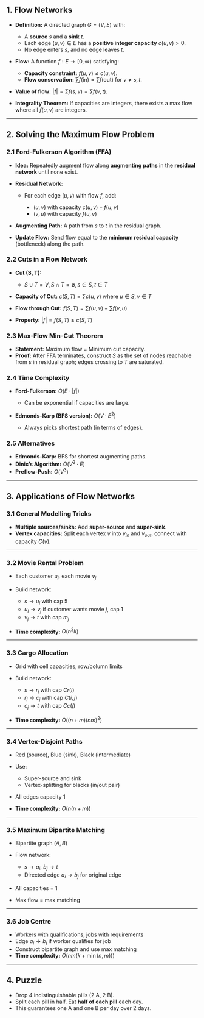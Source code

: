 ## **1. Flow Networks**

* **Definition:** A directed graph $G = (V, E)$ with:

  * A **source** $s$ and a **sink** $t$.
  * Each edge $(u, v) \in E$ has a **positive integer capacity** $c(u, v) > 0$.
  * No edge enters $s$, and no edge leaves $t$.

* **Flow:** A function $f: E \to [0, \infty)$ satisfying:

  * **Capacity constraint:** $f(u, v) \leq c(u, v)$.
  * **Flow conservation:** $\sum f(\text{in}) = \sum f(\text{out})$ for $v \ne s, t$.

* **Value of flow:** $|f| = \sum f(s, v) = \sum f(v, t)$.

* **Integrality Theorem:** If capacities are integers, there exists a max flow where all $f(u, v)$ are integers.

---

## **2. Solving the Maximum Flow Problem**

### **2.1 Ford-Fulkerson Algorithm (FFA)**

* **Idea:** Repeatedly augment flow along **augmenting paths** in the **residual network** until none exist.
* **Residual Network:**

  * For each edge $(u, v)$ with flow $f$, add:

    * $(u, v)$ with capacity $c(u, v) - f(u, v)$
    * $(v, u)$ with capacity $f(u, v)$
* **Augmenting Path:** A path from $s$ to $t$ in the residual graph.
* **Update Flow:** Send flow equal to the **minimum residual capacity** (bottleneck) along the path.

### **2.2 Cuts in a Flow Network**

* **Cut (S, T):**

  * $S \cup T = V, S \cap T = \emptyset, s \in S, t \in T$
* **Capacity of Cut:** $c(S, T) = \sum c(u, v)$ where $u \in S, v \in T$
* **Flow through Cut:** $f(S, T) = \sum f(u, v) - \sum f(v, u)$
* **Property:** $|f| = f(S, T) \leq c(S, T)$

### **2.3 Max-Flow Min-Cut Theorem**

* **Statement:** Maximum flow = Minimum cut capacity.
* **Proof:** After FFA terminates, construct $S$ as the set of nodes reachable from $s$ in residual graph; edges crossing to $T$ are saturated.

### **2.4 Time Complexity**

* **Ford-Fulkerson:** $O(E \cdot |f|)$

  * Can be exponential if capacities are large.
* **Edmonds-Karp (BFS version):** $O(V \cdot E^2)$

  * Always picks shortest path (in terms of edges).

### **2.5 Alternatives**

* **Edmonds-Karp:** BFS for shortest augmenting paths.
* **Dinic’s Algorithm:** $O(V^2 \cdot E)$
* **Preflow-Push:** $O(V^3)$

---

## **3. Applications of Flow Networks**

### **3.1 General Modelling Tricks**

* **Multiple sources/sinks:** Add **super-source** and **super-sink**.
* **Vertex capacities:** Split each vertex $v$ into $v_{in}$ and $v_{out}$, connect with capacity $C(v)$.

---

### **3.2 Movie Rental Problem**

* Each customer $u_i$, each movie $v_j$
* Build network:

  * $s \to u_i$ with cap 5
  * $u_i \to v_j$ if customer wants movie $j$, cap 1
  * $v_j \to t$ with cap $m_j$
* **Time complexity:** $O(n^2k)$

---

### **3.3 Cargo Allocation**

* Grid with cell capacities, row/column limits
* Build network:

  * $s \to r_i$ with cap $Cr(i)$
  * $r_i \to c_j$ with cap $C(i, j)$
  * $c_j \to t$ with cap $Cc(j)$
* **Time complexity:** $O((n + m)(nm)^2)$

---

### **3.4 Vertex-Disjoint Paths**

* Red (source), Blue (sink), Black (intermediate)
* Use:

  * Super-source and sink
  * Vertex-splitting for blacks (in/out pair)
* All edges capacity 1
* **Time complexity:** $O(n(n + m))$

---

### **3.5 Maximum Bipartite Matching**

* Bipartite graph $(A, B)$
* Flow network:

  * $s \to a_i$, $b_j \to t$
  * Directed edge $a_i \to b_j$ for original edge
* All capacities = 1
* Max flow = max matching

---

### **3.6 Job Centre**

* Workers with qualifications, jobs with requirements
* Edge $a_i \to b_j$ if worker qualifies for job
* Construct bipartite graph and use max matching
* **Time complexity:** $O(nm(k + \min(n, m)))$

---

## **4. Puzzle**

* Drop 4 indistinguishable pills (2 A, 2 B).
* Split each pill in half. Eat **half of each pill** each day.
* This guarantees one A and one B per day over 2 days.
